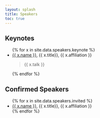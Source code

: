 ```yaml
---
layout: splash
title: Speakers
toc: true
---
```


<h2>Keynotes</h2>

<ul>
{% for x in site.data.speakers.keynote %}
  <li>
    <a href="{{ x.website }}">{{ x.name }}</a>, {{ x.title}}, {{ x.affiliation }}
    <blockquote>{{ x.talk }}
    </blockquote>
   </li>
{% endfor %}
</ul>

<h2>Confirmed Speakers</h2>

<ul>
{% for x in site.data.speakers.invited %}
  <li>
    <a href="{{ x.website }}">{{ x.name }}</a>, {{ x.title}}, {{ x.affiliation }}
   </li>
{% endfor %}
</ul>